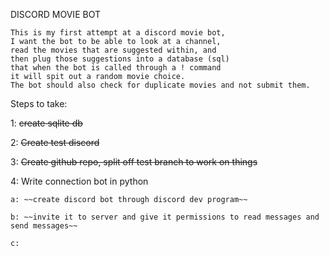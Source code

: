 DISCORD MOVIE BOT

    This is my first attempt at a discord movie bot,
    I want the bot to be able to look at a channel,
    read the movies that are suggested within, and
    then plug those suggestions into a database (sql)
    that when the bot is called through a ! command
    it will spit out a random movie choice. 
    The bot should also check for duplicate movies and not submit them.

Steps to take:
    
1: ~~create sqlite db~~ 

2: ~~Create test discord~~

3: ~~Create github repo, split off test branch to work on things~~

4: Write connection bot in python

    a: ~~create discord bot through discord dev program~~ 

    b: ~~invite it to server and give it permissions to read messages and send messages~~

    c:
